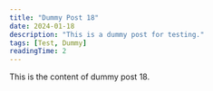 ```yaml
---
title: "Dummy Post 18"
date: 2024-01-18
description: "This is a dummy post for testing."
tags: [Test, Dummy]
readingTime: 2
---
```


This is the content of dummy post 18. 